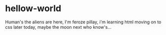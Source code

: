 # hellow-world
Human's the aliens are here, 
I'm feroze pillay,
i'm learning html moving on to css later today,
maybe the moon next who know's...
